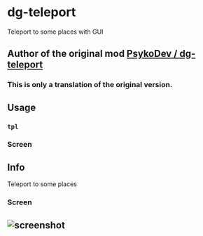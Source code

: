 # dg-teleport
Teleport to some places with GUI

## Author of the original mod [PsykoDev / dg-teleport](https://github.com/PsykoDev/dg-teleport)
### This is only a translation of the original version.

## Usage
### `tpl`

### Screen

## Info
Teleport to some places

### Screen
![screenshot](https://i.imgur.com/HIv4JwA.png)
---

